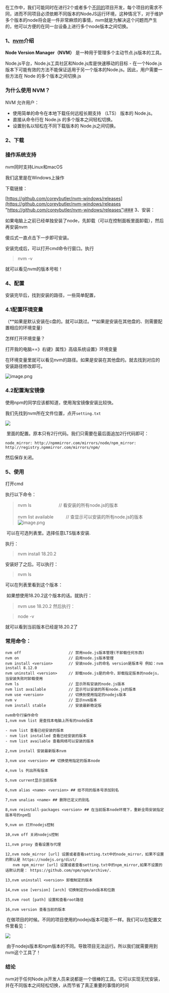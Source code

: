 在工作中，我们可能同时在进行2个或者多个[不同的](https://so.csdn.net/so/search?q=%E4%B8%8D%E5%90%8C%E7%9A%84&spm=1001.2101.3001.7020)项目开发，每个项目的需求不同，进而不同项目必须依赖不同版本的NodeJS运行环境，这种情况下，对于维护多个版本的node将会是一件非常麻烦的事情，nvm就是为解决这个问题而产生的，他可以方便的在同一台设备上进行多个node版本之间切换。

### 1、[nvm](https://so.csdn.net/so/search?q=nvm&spm=1001.2101.3001.7020)介绍

**Node Version Manager（NVM）** 是一种用于管理多个主动节点.js版本的工具。

Node.js平台，Node.js工具社区和Node.js库是快速移动的目标 - 在一个Node.js版本下可能有效的方法不能保证适用于另一个版本的Node.js。因此，用户需要一些方法在 Node 的多个版本之间切换.js
### 为什么使用 NVM？

NVM 允许用户：

- 使用简单的命令在本地下载任何远程长期支持 （LTS） 版本的 Node.js。
- 直接从命令行在 Node.js 的多个版本之间轻松切换。
- 设置别名以轻松在不同下载版本的 Node.js之间切换。

### 

### 2、下载

### 操作系统支持

nvm同时支持Linux和macOS

我们这里是在Windows上操作

下载链接：

[https://github.com/coreybutler/nvm-windows/releases](https://github.com/coreybutler/nvm-windows/releases "https://github.com/coreybutler/nvm-windows/releases")### 3、安装：

如果电脑上之前已经单独安装了node，先卸载（可以在控制面板里面卸载），然后再安装nvm

傻瓜式一直点击下一步即可安装。

安装完成后，可以打开cmd命令行窗口。执行

> nvm -v

就可以看见nvm的版本号啦！ 


### 4、配置

安装完毕后，找到安装的路径，一些简单配置，

### 4.1配置环境变量

（**如果是默认安装在c盘的。就可以跳过。**如果是安装在其他盘的、则需要配置相应的环境变量）

怎样打开环境变量？

打开我的电脑==》右键》属性》高级系统设置》环境变量

在环境变量里就可以看见nvm的路径。如果是安装在其他盘的。就去找到对应的安装路径修改即可。


![image.png](https://raw.githubusercontent.com/dynamicbeam/picbed/master/20240620112608.png)


### 4.2配置淘宝镜像

使用npm的同学应该都知道，使用淘宝镜像安装比较快。

我们先找到nvm所在文件位置，点开`setting.txt`

![](https://img-blog.csdnimg.cn/fe6d4b2d3d0a41d793ceb29db846fd64.png)

 里面的配置。原本只有2行代码。我们只需要在最后面追加2行代码即可：

```cobol
node_mirror: http://npmmirror.com/mirrors/node/npm_mirror: http://registry.npmmirror.com/mirrors/npm/
```

然后保存关闭。

### 5、使用

打开cmd

执行以下命令：

> nvm ls                      // 看安装的所有node.js的版本  
>    
> nvm list available          // 查显示可以安装的所有node.js的版本
![image.png](https://raw.githubusercontent.com/dynamicbeam/picbed/master/20240620112820.png)


 可以在可选列表里。选择任意LTS版本安装.

执行：

> nvm install 18.20.2

安装好了之后。可以执行：

> nvm ls

可以在列表里看到这个版本：


 如果想使用18.20.2这个版本的话。就执行：

> nvm use 18.20.2
然后执行：

> node -v

就可以看到当前版本已经是18.20.2了


### 常用命令：

```cobol
nvm off                     // 禁用node.js版本管理(不卸载任何东西)
nvm on                      // 启用node.js版本管理
nvm install <version>       // 安装node.js的命名 version是版本号 例如：nvm install 8.12.0
nvm uninstall <version>     // 卸载node.js是的命令，卸载指定版本的nodejs，当安装失败时卸载使用
nvm ls                      // 显示所有安装的node.js版本
nvm list available          // 显示可以安装的所有node.js的版本
nvm use <version>           // 切换到使用指定的nodejs版本
nvm v                       // 显示nvm版本
nvm install stable          // 安装最新稳定版
```

```cobol
nvm命令行操作命令
1,nvm nvm list 是查找本电脑上所有的node版本
 
- nvm list 查看已经安装的版本
- nvm list installed 查看已经安装的版本
- nvm list available 查看网络可以安装的版本
 
2,nvm install 安装最新版本nvm
 
3,nvm use <version> ## 切换使用指定的版本node
 
4,nvm ls 列出所有版本
 
5,nvm current显示当前版本
 
6,nvm alias <name> <version> ## 给不同的版本号添加别名
 
7,nvm unalias <name> ## 删除已定义的别名
 
8,nvm reinstall-packages <version> ## 在当前版本node环境下，重新全局安装指定版本号的npm包
 
9,nvm on 打开nodejs控制
 
10,nvm off 关闭nodejs控制
 
11,nvm proxy 查看设置与代理
 
12,nvm node_mirror [url] 设置或者查看setting.txt中的node_mirror，如果不设置的默认是 https://nodejs.org/dist/
　　nvm npm_mirror [url] 设置或者查看setting.txt中的npm_mirror,如果不设置的话默认的是： https://github.com/npm/npm/archive/.
 
13,nvm uninstall <version> 卸载制定的版本
 
14,nvm use [version] [arch] 切换制定的node版本和位数
 
15,nvm root [path] 设置和查看root路径
 
16,nvm version 查看当前的版本
```

 在做项目的时候。不同的项目使用的nodejs版本可能不一样。我们可以在配置文件里看见：

![](https://img-blog.csdnimg.cn/b2910105c34641da90a9cbb3e225cdfa.png)

 由于nodejs版本和npm版本的不同。导致项目无法运行。所以我们就需要用到nvm这个工具了！

### 结论

nvm对于任何Node.js开发人员来说都是一个很棒的工具。它可以实现无忧安装，并在不同版本之间轻松切换，从而节省了真正重要的事情的时间